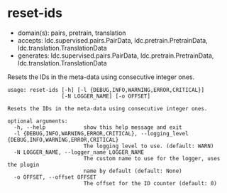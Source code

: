 # reset-ids

* domain(s): pairs, pretrain, translation
* accepts: ldc.supervised.pairs.PairData, ldc.pretrain.PretrainData, ldc.translation.TranslationData
* generates: ldc.supervised.pairs.PairData, ldc.pretrain.PretrainData, ldc.translation.TranslationData

Resets the IDs in the meta-data using consecutive integer ones.

```
usage: reset-ids [-h] [-l {DEBUG,INFO,WARNING,ERROR,CRITICAL}]
                 [-N LOGGER_NAME] [-o OFFSET]

Resets the IDs in the meta-data using consecutive integer ones.

optional arguments:
  -h, --help            show this help message and exit
  -l {DEBUG,INFO,WARNING,ERROR,CRITICAL}, --logging_level {DEBUG,INFO,WARNING,ERROR,CRITICAL}
                        The logging level to use. (default: WARN)
  -N LOGGER_NAME, --logger_name LOGGER_NAME
                        The custom name to use for the logger, uses the plugin
                        name by default (default: None)
  -o OFFSET, --offset OFFSET
                        The offset for the ID counter (default: 0)
```
